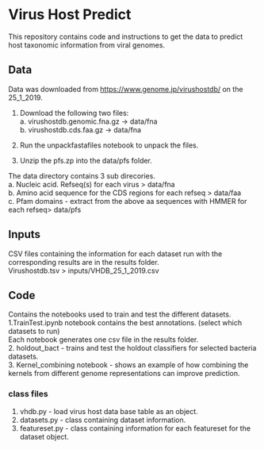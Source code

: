 # Virus Host Predict 
This repository contains code and instructions to get the data  to predict host taxonomic information from viral genomes.  

## Data  
Data was downloaded from https://www.genome.jp/virushostdb/ on the 25_1_2019.    
1. Download the following two files:    
a. virushostdb.genomic.fna.gz  -> data/fna  
b. virushostdb.cds.faa.gz   -> data/fna 

2. Run the unpackfastafiles notebook to unpack the files.  
3. Unzip the pfs.zp into the data/pfs folder. 

The data directory contains 3  sub direcories.   
a. Nucleic acid. Refseq(s) for each virus    > data/fna  
b. Amino acid sequence for the CDS regions for each refseq > data/faa  
c. Pfam domains - extract from the above aa sequences with  HMMER  for each refseq> data/pfs  

## Inputs  
CSV files containing the information for each dataset run with the corresponding results are in the results folder.  
Virushostdb.tsv > inputs/VHDB_25_1_2019.csv 

## Code  
Contains the notebooks used to train and test the different datasets.  
1.TrainTest.ipynb notebook contains the best annotations. (select which datasets to run)  
Each notebook generates one csv file in the results folder.  
2. holdout_bact - trains and test the holdout classifiers for selected bacteria datasets.  
3. Kernel_combining notebook - shows an example of how combining the kernels from different genome representations can improve prediction.  

### class files
1. vhdb.py - load virus host data base table as an object. 
2. datasets.py  - class containing  dataset information.  
3. featureset.py - class containing information for each featureset for the dataset object.   
